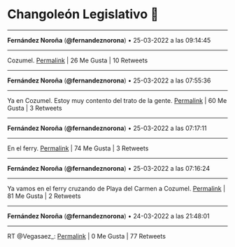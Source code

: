 # Changoleón Legislativo 🙈
*****
**Fernández Noroña** (**@fernandeznorona**) • 25-03-2022 a las 09:14:45
*****
Cozumel.
[Permalink](https://twitter.com/fernandeznorona/status/1507405638028218374) | 26 Me Gusta | 10 Retweets
*****
**Fernández Noroña** (**@fernandeznorona**) • 25-03-2022 a las 07:55:36
*****
Ya en Cozumel. Estoy muy contento del trato de la gente.
[Permalink](https://twitter.com/fernandeznorona/status/1507385722457759751) | 60 Me Gusta | 3 Retweets
*****
**Fernández Noroña** (**@fernandeznorona**) • 25-03-2022 a las 07:17:11
*****
En el ferry.
[Permalink](https://twitter.com/fernandeznorona/status/1507376051927851022) | 74 Me Gusta | 3 Retweets
*****
**Fernández Noroña** (**@fernandeznorona**) • 25-03-2022 a las 07:16:24
*****
Ya vamos en el ferry cruzando de Playa del Carmen a Cozumel.
[Permalink](https://twitter.com/fernandeznorona/status/1507375854342578179) | 81 Me Gusta | 2 Retweets
*****
**Fernández Noroña** (**@fernandeznorona**) • 24-03-2022 a las 21:48:01
*****
RT @Vegasaez_:
[Permalink](https://twitter.com/fernandeznorona/status/1507232816572125184) | 0 Me Gusta | 77 Retweets